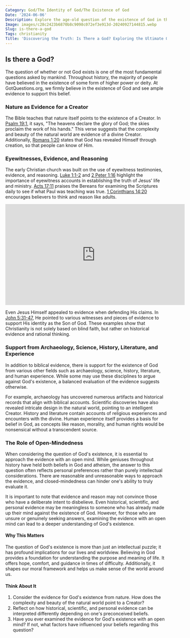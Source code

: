 ```yaml
---
Category: God/The Identity of God/The Existence of God
Date: '2024-06-06'
Description: Explore the age-old question of the existence of God in this thought-provoking article. Delve into the philosophical and theological perspectives on this profound topic.
Image: images/c28c2423b6870b8c9098c072ef3e913d-20240927144815.webp
Slug: is-there-a-god
Tags: christianity
Title: 'Discovering the Truth: Is There a God? Exploring the Ultimate Question from a Christian Perspective'
---
```


## Is there a God?

The question of whether or not God exists is one of the most fundamental questions asked by mankind. Throughout history, the majority of people have believed in the existence of some form of higher power or deity. At GotQuestions.org, we firmly believe in the existence of God and see ample evidence to support this belief.

### Nature as Evidence for a Creator

The Bible teaches that nature itself points to the existence of a Creator. In [Psalm 19:1](https://www.bibleref.com/Psalm/19/Psalm-19-1.html), it says, "The heavens declare the glory of God; the skies proclaim the work of his hands." This verse suggests that the complexity and beauty of the natural world are evidence of a divine Creator. Additionally, [Romans 1:20](https://www.bibleref.com/Romans/1/Romans-1-20.html) states that God has revealed Himself through creation, so that people can know of Him.

### Eyewitnesses, Evidence, and Reasoning

The early Christian church was built on the use of eyewitness testimonies, evidence, and reasoning. [Luke 1:1-2](https://www.bibleref.com/Luke/1/Luke-1-1.html) and [2 Peter 1:16](https://www.bibleref.com/2-Peter/1/2-Peter-1-16.html) highlight the importance of eyewitness accounts in establishing the truth of Jesus' life and ministry. [Acts 17:11](https://www.bibleref.com/Acts/17/Acts-17-11.html) praises the Bereans for examining the Scriptures daily to see if what Paul was teaching was true. [1 Corinthians 14:20](https://www.bibleref.com/1-Corinthians/14/1-Corinthians-14-20.html) encourages believers to think and reason like adults.


<iframe width="560" height="315" src="https://www.youtube.com/embed/_ie9musGEqQ" frameborder="0" allow="autoplay; encrypted-media" allowfullscreen></iframe>


Even Jesus Himself appealed to evidence when defending His claims. In [John 5:31-47](https://www.bibleref.com/John/5/John-5-31.html), He pointed to various witnesses and pieces of evidence to support His identity as the Son of God. These examples show that Christianity is not solely based on blind faith, but rather on historical evidence and rational thinking.

### Support from Archaeology, Science, History, Literature, and Experience

In addition to biblical evidence, there is support for the existence of God from various other fields such as archaeology, science, history, literature, and human experience. While some may use these disciplines to argue against God's existence, a balanced evaluation of the evidence suggests otherwise.

For example, archaeology has uncovered numerous artifacts and historical records that align with biblical accounts. Scientific discoveries have also revealed intricate design in the natural world, pointing to an intelligent Creator. History and literature contain accounts of religious experiences and encounters with the divine. Human experience itself provides a basis for belief in God, as concepts like reason, morality, and human rights would be nonsensical without a transcendent source.

### The Role of Open-Mindedness

When considering the question of God's existence, it is essential to approach the evidence with an open mind. While geniuses throughout history have held both beliefs in God and atheism, the answer to this question often reflects personal preferences rather than purely intellectual considerations. There are reasonable and unreasonable ways to approach the evidence, and closed-mindedness can hinder one's ability to truly evaluate it.

It is important to note that evidence and reason may not convince those who have a deliberate intent to disbelieve. Even historical, scientific, and personal evidence may be meaningless to someone who has already made up their mind against the existence of God. However, for those who are unsure or genuinely seeking answers, examining the evidence with an open mind can lead to a deeper understanding of God's existence.

#### Why This Matters

The question of God's existence is more than just an intellectual puzzle; it has profound implications for our lives and worldview. Believing in God provides a foundation for understanding the purpose and meaning of life. It offers hope, comfort, and guidance in times of difficulty. Additionally, it shapes our moral framework and helps us make sense of the world around us.

#### Think About It

1. Consider the evidence for God's existence from nature. How does the complexity and beauty of the natural world point to a Creator?
2. Reflect on how historical, scientific, and personal evidence can be interpreted differently depending on one's preconceived beliefs.
3. Have you ever examined the evidence for God's existence with an open mind? If not, what factors have influenced your beliefs regarding this question?